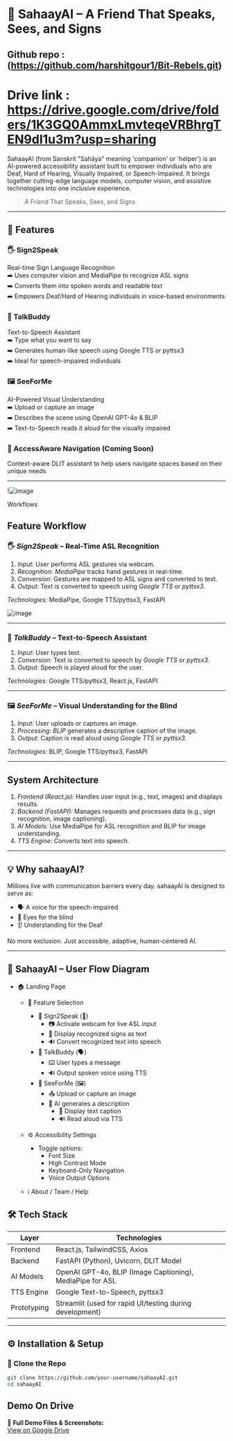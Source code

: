 # 🤖 SahaayAI – A Friend That Speaks, Sees, and Signs
## Github repo : (https://github.com/harshitgour1/Bit-Rebels.git)
# Drive link : https://drive.google.com/drive/folders/1K3GQ0AmmxLmvteqeVRBhrgTEN9dl1u3m?usp=sharing

SahaayAI (from Sanskrit "Sahāya" meaning 'companion' or 'helper') is an AI-powered accessibility assistant built to empower individuals who are Deaf, Hard of Hearing, Visually Impaired, or Speech-Impaired. It brings together cutting-edge language models, computer vision, and assistive technologies into one inclusive experience.

>  A Friend That Speaks, Sees, and Signs

---

## 🌟 Features

### 🖐️ Sign2Speak
Real-time Sign Language Recognition  
➡️ Uses computer vision and MediaPipe to recognize ASL signs  
➡️ Converts them into spoken words and readable text  
➡️ Empowers Deaf/Hard of Hearing individuals in voice-based environments

### 💬 TalkBuddy
Text-to-Speech Assistant  
➡️ Type what you want to say  
➡️ Generates human-like speech using Google TTS or pyttsx3  
➡️ Ideal for speech-impaired individuals

### 🖼️ SeeForMe
AI-Powered Visual Understanding  
➡️ Upload or capture an image  
➡️ Describes the scene using OpenAI GPT-4o & BLIP  
➡️ Text-to-Speech reads it aloud for the visually impaired

### 🧭 AccessAware Navigation (Coming Soon)  
Context-aware DLIT assistant to help users navigate spaces based on their unique needs

---
!![image](https://github.com/user-attachments/assets/8241082d-59d0-4103-925e-150e7dfcd2fe)

Workflows

## Feature Workflow
### 🖐️ *Sign2Speak* – Real-Time ASL Recognition

1. *Input:* User performs ASL gestures via webcam.
2. *Recognition:* *MediaPipe* tracks hand gestures in real-time.
3. *Conversion:* Gestures are mapped to ASL signs and converted to text.
4. *Output:* Text is converted to speech using *Google TTS* or *pyttsx3*.

*Technologies:* MediaPipe, Google TTS/pyttsx3, FastAPI

![image](https://github.com/user-attachments/assets/239172ab-ef65-477d-8abb-7fe866ab5c08)

---

### 💬 *TalkBuddy* – Text-to-Speech Assistant

1. *Input:* User types text.
2. *Conversion:* Text is converted to speech by *Google TTS* or *pyttsx3*.
3. *Output:* Speech is played aloud for the user.

*Technologies:* Google TTS/pyttsx3, React.js, FastAPI

---

### 🖼️ *SeeForMe* – Visual Understanding for the Blind

1. *Input:* User uploads or captures an image.
2. *Processing:* *BLIP* generates a descriptive caption of the image.
3. *Output:* Caption is read aloud using *Google TTS* or *pyttsx3*.

*Technologies:* BLIP, Google TTS/pyttsx3, FastAPI

---

##  System Architecture

1. *Frontend (React.js):* Handles user input (e.g., text, images) and displays results.
2. *Backend (FastAPI):* Manages requests and processes data (e.g., sign recognition, image captioning).
3. *AI Models:* Use MediaPipe for ASL recognition and BLIP for image understanding.
4. *TTS Engine:* Converts text into speech.

---

## 💡 Why sahaayAI?

Millions live with communication barriers every day. sahaayAI is designed to serve as:

- 🗣 A voice for the speech-impaired  
- 👀 Eyes for the blind  
- 👂 Understanding for the Deaf  

No more exclusion. Just accessible, adaptive, human-centered AI.

---
## 🧭 SahaayAI – User Flow Diagram

- 🏠 Landing Page  
  - 🔽 Feature Selection  
    - 🔹 Sign2Speak (🧏)
      - 📷 Activate webcam for live ASL input  
      - 📝 Display recognized signs as text  
      - 🔊 Convert recognized text into speech  
    - 🔹 TalkBuddy (🗣️)
      - ⌨️ User types a message  
      - 🔊 Output spoken voice using TTS  
    - 🔹 SeeForMe (🖼️)
      - 📤 Upload or capture an image  
      - 🧠 AI generates a description  
        - 📝 Display text caption  
        - 🔊 Read aloud via TTS  

  - ⚙️ Accessibility Settings  
    - Toggle options:
      - Font Size  
      - High Contrast Mode  
      - Keyboard-Only Navigation  
      - Voice Output Options  

  - ℹ️ About / Team / Help

## 🛠️ Tech Stack

| Layer        | Technologies                                                  |
|--------------|---------------------------------------------------------------|
| Frontend     | React.js, TailwindCSS, Axios                                  |
| Backend      | FastAPI (Python), Uvicorn, DLIT Model                         |
| AI Models    | OpenAI GPT-4o, BLIP (Image Captioning), MediaPipe for ASL     |
| TTS Engine   | Google Text-to-Speech, pyttsx3                                |
| Prototyping  | Streamlit (used for rapid UI/testing during development)      |

---

## ⚙️ Installation & Setup

### 📁 Clone the Repo

```bash
git clone https://github.com/your-username/sahaayAI.git
cd sahaayAI
```
## Demo On Drive

📂 **Full Demo Files & Screenshots:**  
[View on Google Drive](https://drive.google.com/drive/folders/1K3GQ0AmmxLmvteqeVRBhrgTEN9dl1u3m?usp=sharing)

